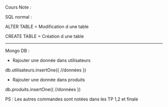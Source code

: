 Cours Note :

SQL normal :

ALTER TABLE = Modification d une table

CREATE TABLE = Création d une table

-------------------------------------

Mongo DB :

- Rajouter une donnée dans utilisateurs

db.utilisateurs.insertOne({
    //données
})


- Rajouter une donnée dans produits

db.produits.insertOne({
    //données
})


PS : Les autres commandes sont notées dans les TP 1,2 et finale

